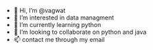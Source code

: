 - 👋 Hi, I’m @vagwat
- 👀 I’m interested in data managment 
- 🌱 I’m currently learning python
- 💞️ I’m looking to collaborate on python and java
- 📫 contact me through my email

<!---
vagwat/vagwat is a ✨ special ✨ repository because its `README.md` (this file) appears on your GitHub profile.
You can click the Preview link to take a look at your changes.
--->
